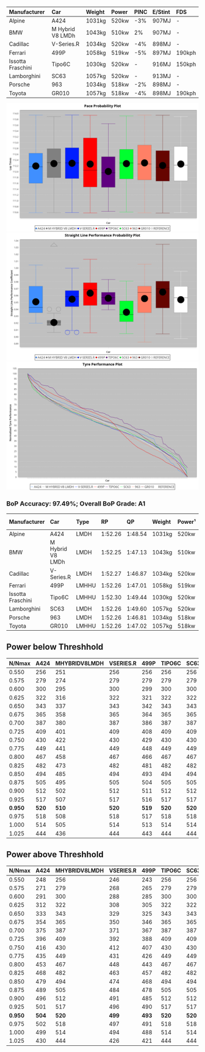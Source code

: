 |Manufacturer|Car|Weight|Power|PINC|E/Stint|FDS|
|:-|:-|:-|:-|:-|:-|:-|
|Alpine|A424|1031kg|520kw|-3%|907MJ|-|
|BMW|M Hybrid V8 LMDh|1043kg|510kw|2%|907MJ|-|
|Cadillac|V-Series.R|1034kg|520kw|-4%|898MJ|-|
|Ferrari|499P|1058kg|519kw|-5%|897MJ|190kph|
|Issotta Fraschini|Tipo6C|1030kg|520kw|-|916MJ|150kph|
|Lamborghini|SC63|1057kg|520kw|-|913MJ|-|
|Porsche|963|1034kg|518kw|-2%|898MJ|-|
|Toyota|GR010|1057kg|518kw|-4%|898MJ|190kph|

![PACECHART](./IMG/AUTO.png)
![STRAIGHTLINEPERFORMANCECHART](./IMG/AUTO_sp.png)
![TYREPERFORMANCECHART](./IMG/AUTO_tw.png)

### BoP Accuracy: 97.49%; Overall BoP Grade: A1
|Manufacturer|Car|Type|RP|QP|Weight|Power¹|Threshhold|PINC|Power²|E/Stint|AVG Vmax|FDS|RDLC|L/Stint|BOP-Grade|ModelAccuracy|ModelPoints|Match%|
|:-|:-|:-|:-|:-|:-|:-|:-|:-|:-|:-|:-|:-|:-|:-|:-|:-|:-|:-|
|Alpine|A424|LMDH|1:52.26|1:48.54|1031kg|520kw|210.0kph|-3%|504kw|907MJ|279.93kph|-|1.03|35|~A1|81.15%|521|100.00%|
|BMW|M Hybrid V8 LMDh|LMDH|1:52.25|1:47.13|1043kg|510kw|210.0kph|2%|520kw|907MJ|276.76kph|-|1.03|34|~A1|98.60%|1690|100.00%|
|Cadillac|V-Series.R|LMDH|1:52.27|1:46.87|1034kg|520kw|210.0kph|-4%|499kw|898MJ|279.75kph|-|1.03|35|~A1|91.10%|1770|97.50%|
|Ferrari|499P|LMHHU|1:52.26|1:47.01|1058kg|519kw|210.0kph|-5%|493kw|897MJ|280.30kph|190kph|1.03|35|~A1|84.26%|2292|100.00%|
|Issotta Fraschini|Tipo6C|LMHHU|1:52.30|1:49.44|1030kg|520kw|0.0kph|-|520kw|916MJ|281.55kph|150kph|1.08|34|+A2|66.67%|96|90.37%|
|Lamborghini|SC63|LMDH|1:52.26|1:49.60|1057kg|520kw|210.0kph|-|520kw|913MJ|277.63kph|-|1.03|34|+A2|96.77%|419|92.08%|
|Porsche|963|LMDH|1:52.26|1:46.81|1034kg|518kw|210.0kph|-2%|508kw|898MJ|280.72kph|-|1.03|35|~A1|93.14%|5746|100.00%|
|Toyota|GR010|LMHHU|1:52.26|1:47.02|1057kg|518kw|210.0kph|-4%|497kw|898MJ|280.79kph|190kph|1.03|35|~A1|87.37%|3154|100.00%|

## Power below Threshhold
|N/Nmax|A424|MHYBRIDV8LMDH|VSERIES.R|499P|TIPO6C|SC63|963|GR010|
|:-|:-|:-|:-|:-|:-|:-|:-|:-|
|0.550|256|251|256|256|256|256|255|255|
|0.575|279|274|279|279|279|279|278|278|
|0.600|300|295|300|299|300|300|299|299|
|0.625|322|316|322|321|322|322|321|321|
|0.650|343|337|343|342|343|343|342|342|
|0.675|365|358|365|364|365|365|364|364|
|0.700|387|380|387|386|387|387|386|386|
|0.725|409|401|409|408|409|409|407|407|
|0.750|430|422|430|429|430|430|428|428|
|0.775|449|441|449|448|449|449|447|447|
|0.800|467|458|467|466|467|467|465|465|
|0.825|482|473|482|481|482|482|480|480|
|0.850|494|485|494|493|494|494|492|492|
|0.875|505|495|505|504|505|505|503|503|
|0.900|512|502|512|511|512|512|510|510|
|0.925|517|507|517|516|517|517|515|515|
|**0.950**|**520**|**510**|**520**|**519**|**520**|**520**|**518**|**518**|
|0.975|518|508|518|517|518|518|516|516|
|1.000|514|505|514|513|514|514|512|512|
|1.025|444|436|444|443|444|444|442|442|

## Power above Threshhold
|N/Nmax|A424|MHYBRIDV8LMDH|VSERIES.R|499P|TIPO6C|SC63|963|GR010|
|:-|:-|:-|:-|:-|:-|:-|:-|:-|
|0.550|248|256|246|243|256|256|250|245|
|0.575|271|279|268|265|279|279|273|267|
|0.600|291|300|288|285|300|300|293|287|
|0.625|312|322|308|305|322|322|314|307|
|0.650|333|343|329|325|343|343|335|328|
|0.675|354|365|350|346|365|365|357|349|
|0.700|375|387|371|367|387|387|378|370|
|0.725|396|409|392|388|409|409|399|391|
|0.750|416|430|412|407|430|430|420|411|
|0.775|435|449|431|426|449|449|439|429|
|0.800|453|467|448|443|467|467|456|446|
|0.825|468|482|463|457|482|482|471|461|
|0.850|479|494|474|468|494|494|483|472|
|0.875|489|505|484|478|505|505|493|482|
|0.900|496|512|491|485|512|512|500|489|
|0.925|501|517|496|490|517|517|505|494|
|**0.950**|**504**|**520**|**499**|**493**|**520**|**520**|**508**|**497**|
|0.975|502|518|497|491|518|518|506|495|
|1.000|499|514|494|488|514|514|503|492|
|1.025|430|444|426|421|444|444|434|424|
